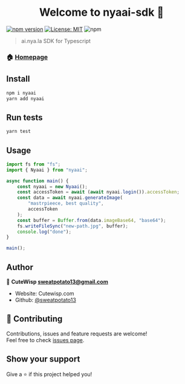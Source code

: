 <h1 align="center">Welcome to nyaai-sdk 👋</h1>

[![npm version](https://badge.fury.io/js/nyaai.svg)](https://badge.fury.io/js/nyaai) [![License: MIT](https://img.shields.io/badge/License-MIT-yellow.svg)](https://opensource.org/licenses/MIT) ![npm](https://img.shields.io/npm/dw/nyaai.svg)

> ai.nya.la SDK for Typescript

### 🏠 [Homepage](https://github.com/sweatpotato13/nyaai-sdk)

## Install

```sh
npm i nyaai
yarn add nyaai
```

## Run tests

```sh
yarn test
```

## Usage

```ts
import fs from "fs";
import { Nyaai } from "nyaai";

async function main() {
    const nyaai = new Nyaai();
    const accessToken = await (await nyaai.login()).accessToken;
    const data = await nyaai.generateImage(
        "mastrpieece, best quality",
        accessToken
    );
    const buffer = Buffer.from(data.imageBase64, "base64");
    fs.writeFileSync("new-path.jpg", buffer);
    console.log("done");
}

main();
```

## Author

👤 **CuteWisp <sweatpotato13@gmail.com>**

-   Website: Cutewisp.com
-   Github: [@sweatpotato13](https://github.com/sweatpotato13)

## 🤝 Contributing

Contributions, issues and feature requests are welcome!<br />Feel free to check [issues page](https://github.com/sweatpotato13/nyaai-sdk/issues).

## Show your support

Give a ⭐️ if this project helped you!

